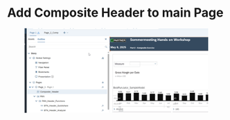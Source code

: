 # Add Composite Header to main Page

<figure><img src="../.gitbook/assets/image (3).png" alt=""><figcaption></figcaption></figure>
